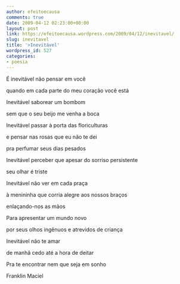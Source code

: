 ```yaml
---
author: efeitoecausa
comments: true
date: 2009-04-12 02:23:00+00:00
layout: post
link: https://efeitoecausa.wordpress.com/2009/04/12/inevitavel/
slug: inevitavel
title: '>Inevitável'
wordpress_id: 527
categories:
- poesia
---
```


> 	 	 

É inevitável não pensar em você

quando em cada parte do meu coração você está


  


Inevitável saborear um bombom

sem que o seu beijo me venha a boca


  


Inevitável passar à porta das floriculturas

e pensar nas rosas que eu não te dei

pra perfumar seus dias pesados


  


Inevitável perceber que apesar do sorriso persistente

seu olhar é triste


  


Inevitável não ver em cada praça

à menininha que corria alegre aos nossos braços

 

enlaçando-nos as mãos

Para apresentar um mundo novo

por seus olhos ingênuos e atrevidos de criança


  


Inevitável não te amar

de manhã cedo até a hora de deitar

Pra te encontrar nem que seja em sonho

 


  


Franklin Maciel

